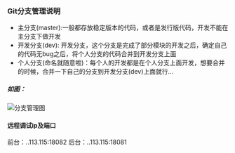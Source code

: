 ### Git分支管理说明

+ 主分支(master):一般都存放稳定版本的代码，或者是发行版代码，开发不能在主分支下做开发
+ 开发分支(dev): 开发分支，这个分支是完成了部分模块的开发之后，确定自己的代码无bug之后，将个人分支的代码合并到开发分支上面
+ 个人分支(命名就随意啦)：每个人的开发都是在个人分支上面开发，想要合并的时候，合并一下自己的分支到开发分支(dev)上面就行...

##### 如图：
![分支管理图](http://www.liaoxuefeng.com)


#### 远程调试ip及端口
前台：*.*.113.115:18082
后台：*.*.113.115:18081
